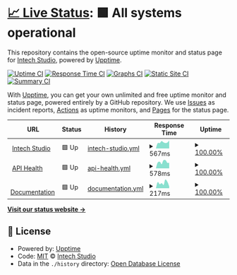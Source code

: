 # [📈 Live Status](https://intechstudio.github.io/uptime): <!--live status--> **🟩 All systems operational**

This repository contains the open-source uptime monitor and status page for [Intech Studio](https://intech.studio), powered by [Upptime](https://github.com/upptime/upptime).

[![Uptime CI](https://github.com/intechstudio/uptime/workflows/Uptime%20CI/badge.svg)](https://github.com/intechstudio/uptime/actions?query=workflow%3A%22Uptime+CI%22)
[![Response Time CI](https://github.com/intechstudio/uptime/workflows/Response%20Time%20CI/badge.svg)](https://github.com/intechstudio/uptime/actions?query=workflow%3A%22Response+Time+CI%22)
[![Graphs CI](https://github.com/intechstudio/uptime/workflows/Graphs%20CI/badge.svg)](https://github.com/intechstudio/uptime/actions?query=workflow%3A%22Graphs+CI%22)
[![Static Site CI](https://github.com/intechstudio/uptime/workflows/Static%20Site%20CI/badge.svg)](https://github.com/intechstudio/uptime/actions?query=workflow%3A%22Static+Site+CI%22)
[![Summary CI](https://github.com/intechstudio/uptime/workflows/Summary%20CI/badge.svg)](https://github.com/intechstudio/uptime/actions?query=workflow%3A%22Summary+CI%22)

With [Upptime](https://upptime.js.org), you can get your own unlimited and free uptime monitor and status page, powered entirely by a GitHub repository. We use [Issues](https://github.com/intechstudio/uptime/issues) as incident reports, [Actions](https://github.com/intechstudio/uptime/actions) as uptime monitors, and [Pages](https://intechstudio.github.io/uptime) for the status page.

<!--start: status pages-->
<!-- This summary is generated by Upptime (https://github.com/upptime/upptime) -->
<!-- Do not edit this manually, your changes will be overwritten -->
<!-- prettier-ignore -->
| URL | Status | History | Response Time | Uptime |
| --- | ------ | ------- | ------------- | ------ |
| <img alt="" src="https://icons.duckduckgo.com/ip3/intech.studio.ico" height="13"> [Intech Studio](https://intech.studio/api/health) | 🟩 Up | [intech-studio.yml](https://github.com/intechstudio/uptime/commits/HEAD/history/intech-studio.yml) | <details><summary><img alt="Response time graph" src="./graphs/intech-studio/response-time-week.png" height="20"> 567ms</summary><br><a href="https://intechstudio.github.io/uptime/history/intech-studio"><img alt="Response time 870" src="https://img.shields.io/endpoint?url=https%3A%2F%2Fraw.githubusercontent.com%2Fintechstudio%2Fuptime%2FHEAD%2Fapi%2Fintech-studio%2Fresponse-time.json"></a><br><a href="https://intechstudio.github.io/uptime/history/intech-studio"><img alt="24-hour response time 588" src="https://img.shields.io/endpoint?url=https%3A%2F%2Fraw.githubusercontent.com%2Fintechstudio%2Fuptime%2FHEAD%2Fapi%2Fintech-studio%2Fresponse-time-day.json"></a><br><a href="https://intechstudio.github.io/uptime/history/intech-studio"><img alt="7-day response time 567" src="https://img.shields.io/endpoint?url=https%3A%2F%2Fraw.githubusercontent.com%2Fintechstudio%2Fuptime%2FHEAD%2Fapi%2Fintech-studio%2Fresponse-time-week.json"></a><br><a href="https://intechstudio.github.io/uptime/history/intech-studio"><img alt="30-day response time 627" src="https://img.shields.io/endpoint?url=https%3A%2F%2Fraw.githubusercontent.com%2Fintechstudio%2Fuptime%2FHEAD%2Fapi%2Fintech-studio%2Fresponse-time-month.json"></a><br><a href="https://intechstudio.github.io/uptime/history/intech-studio"><img alt="1-year response time 889" src="https://img.shields.io/endpoint?url=https%3A%2F%2Fraw.githubusercontent.com%2Fintechstudio%2Fuptime%2FHEAD%2Fapi%2Fintech-studio%2Fresponse-time-year.json"></a></details> | <details><summary><a href="https://intechstudio.github.io/uptime/history/intech-studio">100.00%</a></summary><a href="https://intechstudio.github.io/uptime/history/intech-studio"><img alt="All-time uptime 99.62%" src="https://img.shields.io/endpoint?url=https%3A%2F%2Fraw.githubusercontent.com%2Fintechstudio%2Fuptime%2FHEAD%2Fapi%2Fintech-studio%2Fuptime.json"></a><br><a href="https://intechstudio.github.io/uptime/history/intech-studio"><img alt="24-hour uptime 100.00%" src="https://img.shields.io/endpoint?url=https%3A%2F%2Fraw.githubusercontent.com%2Fintechstudio%2Fuptime%2FHEAD%2Fapi%2Fintech-studio%2Fuptime-day.json"></a><br><a href="https://intechstudio.github.io/uptime/history/intech-studio"><img alt="7-day uptime 100.00%" src="https://img.shields.io/endpoint?url=https%3A%2F%2Fraw.githubusercontent.com%2Fintechstudio%2Fuptime%2FHEAD%2Fapi%2Fintech-studio%2Fuptime-week.json"></a><br><a href="https://intechstudio.github.io/uptime/history/intech-studio"><img alt="30-day uptime 99.86%" src="https://img.shields.io/endpoint?url=https%3A%2F%2Fraw.githubusercontent.com%2Fintechstudio%2Fuptime%2FHEAD%2Fapi%2Fintech-studio%2Fuptime-month.json"></a><br><a href="https://intechstudio.github.io/uptime/history/intech-studio"><img alt="1-year uptime 99.46%" src="https://img.shields.io/endpoint?url=https%3A%2F%2Fraw.githubusercontent.com%2Fintechstudio%2Fuptime%2FHEAD%2Fapi%2Fintech-studio%2Fuptime-year.json"></a></details>
| <img alt="" src="https://icons.duckduckgo.com/ip3/hq.intech.studio.ico" height="13"> [API Health](https://hq.intech.studio/healthz) | 🟩 Up | [api-health.yml](https://github.com/intechstudio/uptime/commits/HEAD/history/api-health.yml) | <details><summary><img alt="Response time graph" src="./graphs/api-health/response-time-week.png" height="20"> 578ms</summary><br><a href="https://intechstudio.github.io/uptime/history/api-health"><img alt="Response time 797" src="https://img.shields.io/endpoint?url=https%3A%2F%2Fraw.githubusercontent.com%2Fintechstudio%2Fuptime%2FHEAD%2Fapi%2Fapi-health%2Fresponse-time.json"></a><br><a href="https://intechstudio.github.io/uptime/history/api-health"><img alt="24-hour response time 645" src="https://img.shields.io/endpoint?url=https%3A%2F%2Fraw.githubusercontent.com%2Fintechstudio%2Fuptime%2FHEAD%2Fapi%2Fapi-health%2Fresponse-time-day.json"></a><br><a href="https://intechstudio.github.io/uptime/history/api-health"><img alt="7-day response time 578" src="https://img.shields.io/endpoint?url=https%3A%2F%2Fraw.githubusercontent.com%2Fintechstudio%2Fuptime%2FHEAD%2Fapi%2Fapi-health%2Fresponse-time-week.json"></a><br><a href="https://intechstudio.github.io/uptime/history/api-health"><img alt="30-day response time 1269" src="https://img.shields.io/endpoint?url=https%3A%2F%2Fraw.githubusercontent.com%2Fintechstudio%2Fuptime%2FHEAD%2Fapi%2Fapi-health%2Fresponse-time-month.json"></a><br><a href="https://intechstudio.github.io/uptime/history/api-health"><img alt="1-year response time 876" src="https://img.shields.io/endpoint?url=https%3A%2F%2Fraw.githubusercontent.com%2Fintechstudio%2Fuptime%2FHEAD%2Fapi%2Fapi-health%2Fresponse-time-year.json"></a></details> | <details><summary><a href="https://intechstudio.github.io/uptime/history/api-health">100.00%</a></summary><a href="https://intechstudio.github.io/uptime/history/api-health"><img alt="All-time uptime 99.85%" src="https://img.shields.io/endpoint?url=https%3A%2F%2Fraw.githubusercontent.com%2Fintechstudio%2Fuptime%2FHEAD%2Fapi%2Fapi-health%2Fuptime.json"></a><br><a href="https://intechstudio.github.io/uptime/history/api-health"><img alt="24-hour uptime 100.00%" src="https://img.shields.io/endpoint?url=https%3A%2F%2Fraw.githubusercontent.com%2Fintechstudio%2Fuptime%2FHEAD%2Fapi%2Fapi-health%2Fuptime-day.json"></a><br><a href="https://intechstudio.github.io/uptime/history/api-health"><img alt="7-day uptime 100.00%" src="https://img.shields.io/endpoint?url=https%3A%2F%2Fraw.githubusercontent.com%2Fintechstudio%2Fuptime%2FHEAD%2Fapi%2Fapi-health%2Fuptime-week.json"></a><br><a href="https://intechstudio.github.io/uptime/history/api-health"><img alt="30-day uptime 100.00%" src="https://img.shields.io/endpoint?url=https%3A%2F%2Fraw.githubusercontent.com%2Fintechstudio%2Fuptime%2FHEAD%2Fapi%2Fapi-health%2Fuptime-month.json"></a><br><a href="https://intechstudio.github.io/uptime/history/api-health"><img alt="1-year uptime 99.81%" src="https://img.shields.io/endpoint?url=https%3A%2F%2Fraw.githubusercontent.com%2Fintechstudio%2Fuptime%2FHEAD%2Fapi%2Fapi-health%2Fuptime-year.json"></a></details>
| <img alt="" src="https://icons.duckduckgo.com/ip3/grid-documentation.onrender.com.ico" height="13"> [Documentation](https://grid-documentation.onrender.com/) | 🟩 Up | [documentation.yml](https://github.com/intechstudio/uptime/commits/HEAD/history/documentation.yml) | <details><summary><img alt="Response time graph" src="./graphs/documentation/response-time-week.png" height="20"> 217ms</summary><br><a href="https://intechstudio.github.io/uptime/history/documentation"><img alt="Response time 260" src="https://img.shields.io/endpoint?url=https%3A%2F%2Fraw.githubusercontent.com%2Fintechstudio%2Fuptime%2FHEAD%2Fapi%2Fdocumentation%2Fresponse-time.json"></a><br><a href="https://intechstudio.github.io/uptime/history/documentation"><img alt="24-hour response time 69" src="https://img.shields.io/endpoint?url=https%3A%2F%2Fraw.githubusercontent.com%2Fintechstudio%2Fuptime%2FHEAD%2Fapi%2Fdocumentation%2Fresponse-time-day.json"></a><br><a href="https://intechstudio.github.io/uptime/history/documentation"><img alt="7-day response time 217" src="https://img.shields.io/endpoint?url=https%3A%2F%2Fraw.githubusercontent.com%2Fintechstudio%2Fuptime%2FHEAD%2Fapi%2Fdocumentation%2Fresponse-time-week.json"></a><br><a href="https://intechstudio.github.io/uptime/history/documentation"><img alt="30-day response time 226" src="https://img.shields.io/endpoint?url=https%3A%2F%2Fraw.githubusercontent.com%2Fintechstudio%2Fuptime%2FHEAD%2Fapi%2Fdocumentation%2Fresponse-time-month.json"></a><br><a href="https://intechstudio.github.io/uptime/history/documentation"><img alt="1-year response time 241" src="https://img.shields.io/endpoint?url=https%3A%2F%2Fraw.githubusercontent.com%2Fintechstudio%2Fuptime%2FHEAD%2Fapi%2Fdocumentation%2Fresponse-time-year.json"></a></details> | <details><summary><a href="https://intechstudio.github.io/uptime/history/documentation">100.00%</a></summary><a href="https://intechstudio.github.io/uptime/history/documentation"><img alt="All-time uptime 99.99%" src="https://img.shields.io/endpoint?url=https%3A%2F%2Fraw.githubusercontent.com%2Fintechstudio%2Fuptime%2FHEAD%2Fapi%2Fdocumentation%2Fuptime.json"></a><br><a href="https://intechstudio.github.io/uptime/history/documentation"><img alt="24-hour uptime 100.00%" src="https://img.shields.io/endpoint?url=https%3A%2F%2Fraw.githubusercontent.com%2Fintechstudio%2Fuptime%2FHEAD%2Fapi%2Fdocumentation%2Fuptime-day.json"></a><br><a href="https://intechstudio.github.io/uptime/history/documentation"><img alt="7-day uptime 100.00%" src="https://img.shields.io/endpoint?url=https%3A%2F%2Fraw.githubusercontent.com%2Fintechstudio%2Fuptime%2FHEAD%2Fapi%2Fdocumentation%2Fuptime-week.json"></a><br><a href="https://intechstudio.github.io/uptime/history/documentation"><img alt="30-day uptime 100.00%" src="https://img.shields.io/endpoint?url=https%3A%2F%2Fraw.githubusercontent.com%2Fintechstudio%2Fuptime%2FHEAD%2Fapi%2Fdocumentation%2Fuptime-month.json"></a><br><a href="https://intechstudio.github.io/uptime/history/documentation"><img alt="1-year uptime 99.98%" src="https://img.shields.io/endpoint?url=https%3A%2F%2Fraw.githubusercontent.com%2Fintechstudio%2Fuptime%2FHEAD%2Fapi%2Fdocumentation%2Fuptime-year.json"></a></details>

<!--end: status pages-->

[**Visit our status website →**](https://intechstudio.github.io/uptime)

## 📄 License

- Powered by: [Upptime](https://github.com/upptime/upptime)
- Code: [MIT](./LICENSE) © [Intech Studio](https://intech.studio)
- Data in the `./history` directory: [Open Database License](https://opendatacommons.org/licenses/odbl/1-0/)
